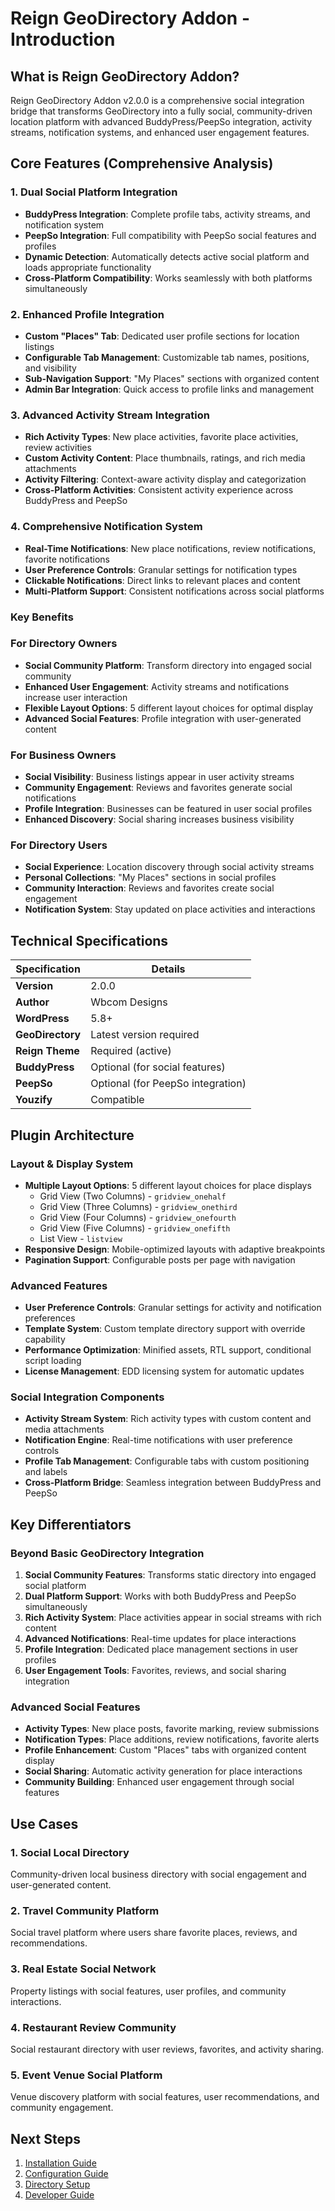 # Reign GeoDirectory Addon - Introduction

## What is Reign GeoDirectory Addon?

Reign GeoDirectory Addon v2.0.0 is a comprehensive social integration bridge that transforms GeoDirectory into a fully social, community-driven location platform with advanced BuddyPress/PeepSo integration, activity streams, notification systems, and enhanced user engagement features.

## Core Features (Comprehensive Analysis)

### 1. Dual Social Platform Integration
- **BuddyPress Integration**: Complete profile tabs, activity streams, and notification system
- **PeepSo Integration**: Full compatibility with PeepSo social features and profiles
- **Dynamic Detection**: Automatically detects active social platform and loads appropriate functionality
- **Cross-Platform Compatibility**: Works seamlessly with both platforms simultaneously

### 2. Enhanced Profile Integration
- **Custom "Places" Tab**: Dedicated user profile sections for location listings
- **Configurable Tab Management**: Customizable tab names, positions, and visibility
- **Sub-Navigation Support**: "My Places" sections with organized content
- **Admin Bar Integration**: Quick access to profile links and management

### 3. Advanced Activity Stream Integration
- **Rich Activity Types**: New place activities, favorite place activities, review activities
- **Custom Activity Content**: Place thumbnails, ratings, and rich media attachments
- **Activity Filtering**: Context-aware activity display and categorization
- **Cross-Platform Activities**: Consistent activity experience across BuddyPress and PeepSo

### 4. Comprehensive Notification System
- **Real-Time Notifications**: New place notifications, review notifications, favorite notifications
- **User Preference Controls**: Granular settings for notification types
- **Clickable Notifications**: Direct links to relevant places and content
- **Multi-Platform Support**: Consistent notifications across social platforms

### Key Benefits

### For Directory Owners
- **Social Community Platform**: Transform directory into engaged social community
- **Enhanced User Engagement**: Activity streams and notifications increase user interaction
- **Flexible Layout Options**: 5 different layout choices for optimal display
- **Advanced Social Features**: Profile integration with user-generated content

### For Business Owners
- **Social Visibility**: Business listings appear in user activity streams
- **Community Engagement**: Reviews and favorites generate social notifications
- **Profile Integration**: Businesses can be featured in user social profiles
- **Enhanced Discovery**: Social sharing increases business visibility

### For Directory Users
- **Social Experience**: Location discovery through social activity streams
- **Personal Collections**: "My Places" sections in social profiles
- **Community Interaction**: Reviews and favorites create social engagement
- **Notification System**: Stay updated on place activities and interactions

## Technical Specifications

| Specification | Details |
|--------------|----------|
| **Version** | 2.0.0 |
| **Author** | Wbcom Designs |
| **WordPress** | 5.8+ |
| **GeoDirectory** | Latest version required |
| **Reign Theme** | Required (active) |
| **BuddyPress** | Optional (for social features) |
| **PeepSo** | Optional (for PeepSo integration) |
| **Youzify** | Compatible |

## Plugin Architecture

### Layout & Display System
- **Multiple Layout Options**: 5 different layout choices for place displays
  - Grid View (Two Columns) - `gridview_onehalf`
  - Grid View (Three Columns) - `gridview_onethird`
  - Grid View (Four Columns) - `gridview_onefourth`
  - Grid View (Five Columns) - `gridview_onefifth`
  - List View - `listview`
- **Responsive Design**: Mobile-optimized layouts with adaptive breakpoints
- **Pagination Support**: Configurable posts per page with navigation

### Advanced Features
- **User Preference Controls**: Granular settings for activity and notification preferences
- **Template System**: Custom template directory support with override capability
- **Performance Optimization**: Minified assets, RTL support, conditional script loading
- **License Management**: EDD licensing system for automatic updates

### Social Integration Components
- **Activity Stream System**: Rich activity types with custom content and media attachments
- **Notification Engine**: Real-time notifications with user preference controls
- **Profile Tab Management**: Configurable tabs with custom positioning and labels
- **Cross-Platform Bridge**: Seamless integration between BuddyPress and PeepSo

## Key Differentiators

### Beyond Basic GeoDirectory Integration
1. **Social Community Features**: Transforms static directory into engaged social platform
2. **Dual Platform Support**: Works with both BuddyPress and PeepSo simultaneously
3. **Rich Activity System**: Place activities appear in social streams with rich content
4. **Advanced Notifications**: Real-time updates for place interactions
5. **Profile Integration**: Dedicated place management sections in user profiles
6. **User Engagement Tools**: Favorites, reviews, and social sharing integration

### Advanced Social Features
- **Activity Types**: New place posts, favorite marking, review submissions
- **Notification Types**: Place additions, review notifications, favorite alerts
- **Profile Enhancement**: Custom "Places" tabs with organized content display
- **Social Sharing**: Automatic activity generation for place interactions
- **Community Building**: Enhanced user engagement through social features

## Use Cases

### 1. Social Local Directory
Community-driven local business directory with social engagement and user-generated content.

### 2. Travel Community Platform
Social travel platform where users share favorite places, reviews, and recommendations.

### 3. Real Estate Social Network
Property listings with social features, user profiles, and community interactions.

### 4. Restaurant Review Community
Social restaurant directory with user reviews, favorites, and activity sharing.

### 5. Event Venue Social Platform
Venue discovery platform with social features, user recommendations, and community engagement.

## Next Steps

1. [Installation Guide](02-installation-setup.md)
2. [Configuration Guide](03-configuration.md)
3. [Directory Setup](04-directory-setup.md)
4. [Developer Guide](05-developer-guide.md)